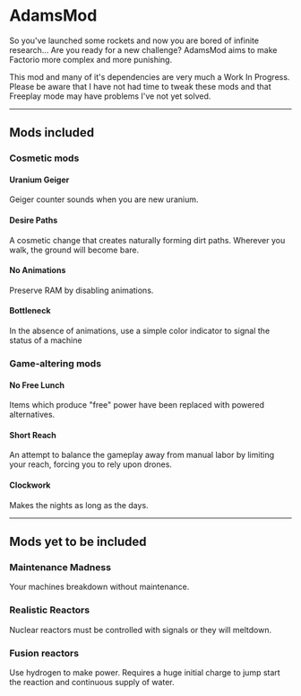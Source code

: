 # AdamsMod

So you've launched some rockets and now you are bored of infinite research... Are you ready for a new challenge? AdamsMod aims to make Factorio more complex and more punishing.

This mod and many of it's dependencies are very much a Work In Progress. Please be aware that I have not had time to tweak these mods and that Freeplay mode may have problems I've not yet solved.

---

## Mods included

### Cosmetic mods

#### Uranium Geiger
Geiger counter sounds when you are new uranium.

#### Desire Paths
A cosmetic change that creates naturally forming dirt paths. Wherever you walk, the ground will become bare.

#### No Animations
Preserve RAM by disabling animations.

#### Bottleneck
In the absence of animations, use a simple color indicator to signal the status of a machine

### Game-altering mods
#### No Free Lunch
Items which produce "free" power have been replaced with powered alternatives.

#### Short Reach
An attempt to balance the gameplay away from manual labor by limiting your reach, forcing you to rely upon drones.

#### Clockwork
Makes the nights as long as the days.

---

## Mods yet to be included

### Maintenance Madness
Your machines breakdown without maintenance.

### Realistic Reactors
Nuclear reactors must be controlled with signals or they will meltdown.

### Fusion reactors
Use hydrogen to make power. Requires a huge initial charge to jump start the reaction and continuous supply of water.
